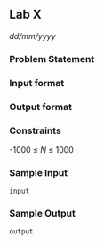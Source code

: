 ## Lab X
*dd/mm/yyyy*

### Problem Statement
<!---Problem Statement here--->

### Input format
<!---Input format here--->

### Output format
<!---Output format here--->

### Constraints
-1000 ≤ *N* ≤ 1000

### Sample Input
```input```

### Sample Output
```output```
